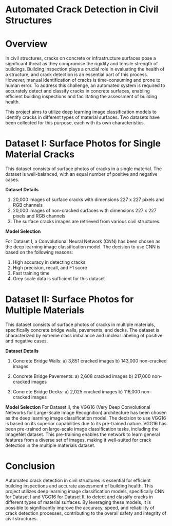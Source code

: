 
# Automated Crack Detection in Civil Structures
# Overview
In civil structures, cracks on concrete or infrastructure surfaces pose a significant threat as they compromise the rigidity and tensile strength of buildings. Building inspection plays a crucial role in evaluating the health of a structure, and crack detection is an essential part of this process. However, manual identification of cracks is time-consuming and prone to human error. To address this challenge, an automated system is required to accurately detect and classify cracks in concrete surfaces, enabling efficient building inspections and facilitating the assessment of building health.

This project aims to utilize deep learning image classification models to identify cracks in different types of material surfaces. Two datasets have been collected for this purpose, each with its own characteristics.

# Dataset I: Surface Photos for Single Material Cracks
This dataset consists of surface photos of cracks in a single material. The dataset is well-balanced, with an equal number of positive and negative cases.

__Dataset Details__
1. 20,000 images of surface cracks with dimensions 227 x 227 pixels and RGB channels
2. 20,000 images of non-cracked surfaces with dimensions 227 x 227 pixels and RGB channels
3. The surface cracks images are retrieved from various civil structures.

__Model Selection__

For Dataset I, a Convolutional Neural Network (CNN) has been chosen as the deep learning image classification model. The decision to use CNN is based on the following reasons:

1. High accuracy in detecting cracks
2. High precision, recall, and F1 score
3. Fast training time
4. Grey scale data is sufficient for this dataset

# Dataset II: Surface Photos for Multiple Materials
This dataset consists of surface photos of cracks in multiple materials, specifically concrete bridge walls, pavements, and decks. The dataset is characterized by extreme class imbalance and unclear labeling of positive and negative cases.

__Dataset Details__

1. Concrete Bridge Walls:
a) 3,851 cracked images
b) 143,000 non-cracked images

2. Concrete Bridge Pavements:
a) 2,608 cracked images
b) 217,000 non-cracked images

3. Concrete Bridge Decks:
a) 2,025 cracked images
b) 116,000 non-cracked images

__Model Selection__
For Dataset II, the VGG16 (Very Deep Convolutional Networks for Large-Scale Image Recognition) architecture has been chosen as the deep learning image classification model. The decision to use VGG16 is based on its superior capabilities due to its pre-trained nature. VGG16 has been pre-trained on large-scale image classification tasks, including the ImageNet dataset. This pre-training enables the network to learn general features from a diverse set of images, making it well-suited for crack detection in the multiple materials dataset.

# Conclusion
Automated crack detection in civil structures is essential for efficient building inspections and accurate assessment of building health. This project utilizes deep learning image classification models, specifically CNN for Dataset I and VGG16 for Dataset II, to detect and classify cracks in different types of material surfaces. By leveraging these models, it is possible to significantly improve the accuracy, speed, and reliability of crack detection processes, contributing to the overall safety and integrity of civil structures.
